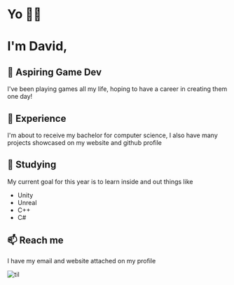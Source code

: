 # Yo 👋😑 
# I'm David,

## 🔭 Aspiring Game Dev
I've been playing games all my life, hoping to have a career in creating them one day!

## 💪 Experience
I'm about to receive my bachelor for computer science, I also have many projects showcased on my website and github profile

## 🌱 Studying
My current goal for this year is to learn inside and out things like

- Unity
- Unreal
- C++
- C#

## 📫 Reach me
I have my email and website attached on my profile

![til](./yooo.gif)

